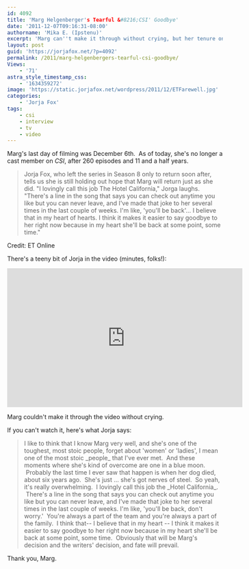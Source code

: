 ```yaml
---
id: 4092
title: 'Marg Helgenberger's Tearful &#8216;CSI' Goodbye'
date: '2011-12-07T09:16:31-08:00'
authorname: 'Mika E. (Ipstenu)'
excerpt: 'Marg can''t make it through without crying, but her tenure on CSI has come to an end.'
layout: post
guid: 'https://jorjafox.net/?p=4092'
permalink: /2011/marg-helgenbergers-tearful-csi-goodbye/
Views:
    - '71'
astra_style_timestamp_css:
    - '1634359272'
image: 'https://static.jorjafox.net/wordpress/2011/12/ETFarewell.jpg'
categories:
    - 'Jorja Fox'
tags:
    - csi
    - interview
    - tv
    - video
---
```


Marg's last day of filming was December 6th.  As of today, she's no longer a cast member on _CSI_, after 260 episodes and 11 and a half years.
<blockquote>Jorja Fox, who left the series in Season 8 only to return soon after, tells us she is still holding out hope that Marg will return just as she did. "I lovingly call this job The Hotel California," Jorga laughs. "There's a line in the song that says you can check out anytime you like but you can never leave, and I've made that joke to her several times in the last couple of weeks. I'm like, 'you'll be back'… I believe that in my heart of hearts. I think it makes it easier to say goodbye to her right now because in my heart she'll be back at some point, some time."</blockquote>
Credit: ET Online

There's a teeny bit of Jorja in the video (minutes, folks!):
<iframe style="border: 0px none;" src="http://www.etonline.com/media/flash/coincident/popOutPlayer.html?media=http://www.etonline.com/tv/116552_Marg_Helgenberger_s_Films_Final_Episode_of_CSI/embed.ctv" width="550" height="325"></iframe>

Marg couldn't make it through the video without crying.

If you can't watch it, here's what Jorja says:
<blockquote>I like to think that I know Marg very well, and she's one of the toughest, most stoic people, forget about 'women' or 'ladies', I mean one of the most stoic _people_ that I've ever met.  And these moments where she's kind of overcome are one in a blue moon.  Probably the last time I ever saw that happen is when her dog died, about six years ago.  She's just ... she's got nerves of steel.  So yeah, it's really overwhelming.  I lovingly call this job the _Hotel California_.  There's a line in the song that says you can check out anytime you like but you can never leave, and I've made that joke to her several times in the last couple of weeks. I'm like, 'you'll be back, don't worry.'  You're always a part of the team and you're always a part of the family.  I think that-- I believe that in my heart -- I think it makes it easier to say goodbye to her right now because in my heart she'll be back at some point, some time.  Obviously that will be Marg's decision and the writers' decision, and fate will prevail.</blockquote>
Thank you, Marg.
